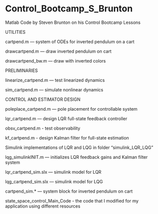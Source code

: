 # Control_Bootcamp_S_Brunton
Matlab Code by Steven Brunton on his Control Bootcamp Lessons

UTILITIES

cartpend.m           — system of ODEs for inverted pendulum on a cart

drawcartpend.m       — draw inverted pendulum on cart

drawcartpend_bw.m    — draw with inverted colors


PRELIMINARIES

linearize_cartpend.m — test linearized dynamics

sim_cartpend.m       — simulate nonlinear dynamics


CONTROL AND ESTIMATOR DESIGN

poleplace_cartpend.m — pole placement for controllable system

lqr_cartpend.m       — design LQR full-state feedback controller

obsv_cartpend.m      - test observability

kf_cartpend.m        - design Kalman filter for full-state estimation

Simulink implementations of LQR and LQG in folder “simulink_LQR_LQG”

lqg_simulinkINIT.m   — initializes LQR feedback gains and Kalman filter system

lqr_cartpend_sim.slx — simulink model for LQR

lqg_cartpend_sim.slx — simulink model for LQG

cartpend_sim.*       — system block for inverted pendulum on cart

state_space_control_Main_Code	- the code that I modified for my application using different resources